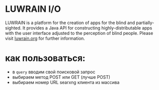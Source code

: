 
# LUWRAIN I/O


LUWRAIN is a platform for the creation of apps for the blind and partially-sighted.
It provides a Java API for constructing highly-distributable apps
with the user interface adjusted to the perception of blind people.
Please visit [luwrain.org](https://luwrain.org/?lang=en) for further information.


# как пользоваться:
* в `query` вводим свой поисковой запрос
* выбираем метод POST или GET (лучше POST)
* выбираем номер URL searxng клиента из массива